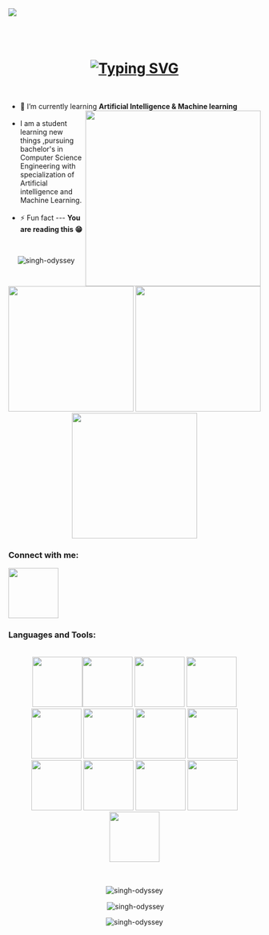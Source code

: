 <img src="https://github.com/Anmol-Baranwal/Cool-GIFs-For-GitHub/assets/74038190/d48893bd-0757-481c-8d7e-ba3e163feae7" />

<br><br>

 <h1 align="center"><a href="https://git.io/typing-svg">
   	 <img src="https://readme-typing-svg.demolab.com?font=Libre+Baskerville&size=30&duration=3000&pause=50&color=1AF71F&center=true&vCenter=true&random=false&width=435&lines=Hi+%F0%9F%91%8B%2C+This+is+Aditya+Singh.;Software+Developer;By+Default." alt="Typing SVG" />
  </a>
 </h1>
<br>

- 🌱 I’m currently learning **Artificial Intelligence & Machine learning**<img src="https://user-images.githubusercontent.com/74038190/225813708-98b745f2-7d22-48cf-9150-083f1b00d6c9.gif" width="350" align="right">
<br><br>
- I am a student learning new things ,pursuing bachelor's in Computer Science<br> Engineering with specialization of Artificial intelligence and Machine Learning.<br><br>
- ⚡ Fun fact --- **You are reading this 😁**
<br>

<p align="center"> <img src="https://komarev.com/ghpvc/?username=singh-odyssey&label=Profile%20views&color=0e75b6&style=flat" alt="singh-odyssey" /> </p>

<div align="center">
  <img src="https://user-images.githubusercontent.com/74038190/213866269-5d00981c-7c98-46d7-8a8e-16f462f15227.gif" width="250" />
  <img src="https://user-images.githubusercontent.com/74038190/213866269-5d00981c-7c98-46d7-8a8e-16f462f15227.gif" width="250" />
  <img src="https://user-images.githubusercontent.com/74038190/213866269-5d00981c-7c98-46d7-8a8e-16f462f15227.gif" width="250" />
</div>

<h3 align="left">Connect with me:</h3>
<p align="left">
<a href="https://www.linkedin.com/in/aditya-singh-6297242a5" target="blank"><img align="center" src="https://user-images.githubusercontent.com/74038190/235294012-0a55e343-37ad-4b0f-924f-c8431d9d2483.gif"  width="100" /></a>
</p>

<h3 align="left">Languages and Tools:</h3><br>

<div align="center">
<img src="https://user-images.githubusercontent.com/74038190/212257454-16e3712e-945a-4ca2-b238-408ad0bf87e6.gif" width="100"><img src="https://user-images.githubusercontent.com/74038190/212257472-08e52665-c503-4bd9-aa20-f5a4dae769b5.gif" width="100">
<img src="https://user-images.githubusercontent.com/74038190/212257468-1e9a91f1-b626-4baa-b15d-5c385dfa7ed2.gif" width="100">
<img src="https://user-images.githubusercontent.com/74038190/212257465-7ce8d493-cac5-494e-982a-5a9deb852c4b.gif" width="100">
<img src="https://user-images.githubusercontent.com/74038190/212257463-4d082cb4-7483-4eaf-bc25-6dde2628aabd.gif" width="100">
<img src="https://user-images.githubusercontent.com/74038190/212257460-738ff738-247f-4445-a718-cdd0ca76e2db.gif" width="100">
<img src="https://user-images.githubusercontent.com/74038190/212257467-871d32b7-e401-42e8-a166-fcfd7baa4c6b.gif" width="100">
<img src="https://user-images.githubusercontent.com/74038190/212281756-450d3ffa-9335-4b98-a965-db8a18fee927.gif" width="100">
<img src="https://user-images.githubusercontent.com/74038190/212280805-9bcb336b-8c55-46a8-abf8-ff286ab55472.gif" width="100">
<img src="https://user-images.githubusercontent.com/74038190/212280823-79088828-a258-4a4d-8d6c-96315d5a07af.gif" width="100">
<img src="https://user-images.githubusercontent.com/74038190/212281763-e6ecd7ef-c4aa-45b6-a97c-f33f6bb592bd.gif" width="100">
<img src="https://user-images.githubusercontent.com/74038190/212281775-b468df30-4edc-4bf8-a4ee-f52e1aaddc86.gif" width="100">
<img src="https://user-images.githubusercontent.com/74038190/212281780-0afd9616-8310-46e9-a898-c4f5269f1387.gif" width="100">
</div>
<br><br>    


<p align="center"><img src="https://github-readme-stats.vercel.app/api/top-langs?username=singh-odyssey&show_icons=true&locale=en&layout=compact&theme=dark" alt="singh-odyssey" /></p>

<p align="center">&nbsp;<img align="center" src="https://github-readme-stats.vercel.app/api?username=singh-odyssey&show_icons=true&locale=en&theme=dark" alt="singh-odyssey" /></p>

<p align="center"><img align="center" src="https://streak-stats.demolab.com/?user=singh-odyssey&theme=dark" alt="singh-odyssey" /></p>

